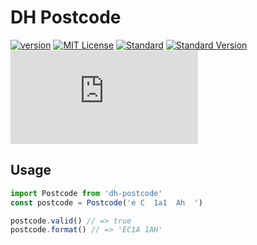 # DH Postcode

[![version][version]](http://npm.im/dh-postcode)
[![MIT License][MIT License]](http://opensource.org/licenses/MIT)
[![Standard][Standard]](http://standardjs.com)
[![Standard Version][Standard Version]](https://github.com/conventional-changelog/standard-version)
[![Size][Size]](https://github.com/danhayden/dh-postcode/blob/master/index.js)

## Usage

```js
import Postcode from 'dh-postcode'
const postcode = Postcode('e C  1a1  Ah  ')

postcode.valid() // => true
postcode.format() // => 'EC1A 1AH'

```

[version]: https://img.shields.io/npm/v/dh-postcode.svg
[MIT License]: https://img.shields.io/npm/l/dh-postcode.svg
[Standard]: https://img.shields.io/badge/code%20style-standard-brightgreen.svg
[Standard Version]: https://img.shields.io/badge/release-standard%20version-brightgreen.svg
[Size]: https://badges.herokuapp.com/size/npm/dh-postcode/dist/postcode.js?gzip=true&label=gzipped
